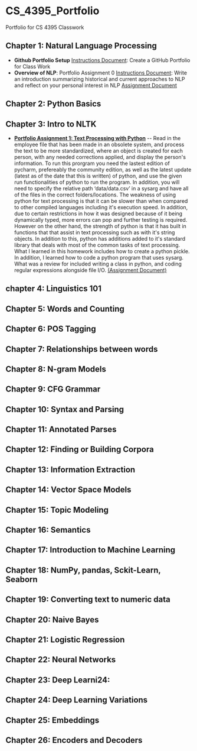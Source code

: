 # CS_4395_Portfolio

Portfolio for CS 4395 Classwork

## Chapter 1: Natural Language Processing
- **Github Portfolio Setup** [Instructions Document](https://github.com/LisaBChen/CS_4395_Portfolio/blob/main/4395_github_req.pdf): Create a GitHub Portfolio for Class Work 
- **Overview of NLP**: Portfolio Assignment 0 [Instructions Document](https://github.com/LisaBChen/CS_4395_Portfolio/blob/main/4395_port_hw1.pdf): Write an introduction summarizing historical and current approaches to NLP and reflect on your personal interest in NLP [Assignment Document](https://github.com/LisaBChen/CS_4395_Portfolio/blob/main/Overview_of_NLP.pdf)
## Chapter 2: Python Basics
## Chapter 3: Intro to NLTK
- [**Portfolio Assignment 1: Text Processing with Python**](https://github.com/LisaBChen/CS_4395_Portfolio/blob/main/Portfolio_Component_1.pdf) -- Read in the employee file that has been made in an obsolete system, and process the text to be more standardized, where an object is created for each person, with any needed corrections applied, and display the person's information. To run this prorgram you need the lastest edition of pycharm, prefereably the community edition, as well as the latest update (latest as of the date that this is written) of python, and use the given run functionalities of python to run the program. In addition, you will need to specify the relative path ‘data/data.csv’ in a sysarg and have all of the files in the correct folders/locations. The weakness of using python for text processing is that it can be slower than when compared to other compiled languages including it's execution speed. In addition, due to certain restrictions in how it was designed because of it being dynamically typed, more errors can pop and further testing is required. However on the other hand, the strength of python is that it has built in functions that that assist in text processing such as with it's string objects. In addition to this, python has additions added to it's standard library that deals with most of the common tasks of text processing. What I learned in this homework includes how to create a python pickle. In addition, I learned how to code a python program that uses sysarg. What was a review for included writing a class in python, and coding regular expressions alongside file I/O. [(Assignment Document)]() 
## chapter 4: Linguistics 101
## Chapter 5: Words and Counting
## Chapter 6: POS Tagging
## Chapter 7: Relationships between words
## Chapter 8: N-gram Models 
## Chapter 9: CFG Grammar 
## Chapter 10: Syntax and Parsing 
## Chapter 11: Annotated Parses 
## Chapter 12: Finding or Building Corpora 
## Chapter 13: Information Extraction 
## Chapter 14: Vector Space Models 
## Chapter 15: Topic Modeling 
## Chapter 16: Semantics 
## Chapter 17: Introduction to Machine Learning 
## Chapter 18: NumPy, pandas, Sckit-Learn, Seaborn 
## Chapter 19: Converting text to numeric data 
## Chapter 20: Naive Bayes 
## Chapter 21: Logistic Regression 
## Chapter 22: Neural Networks 
## Chapter 23: Deep Learni24:
## Chapter 24: Deep Learning Variations 
## Chapter 25: Embeddings 
## Chapter 26: Encoders and Decoders 
